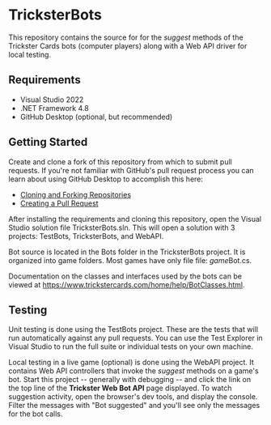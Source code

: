 # TricksterBots

This repository contains the source for for the _suggest_ methods of the Trickster Cards bots (computer players) along with a Web API driver for local testing.

## Requirements

- Visual Studio 2022
- .NET Framework 4.8
- GitHub Desktop (optional, but recommended)

## Getting Started

Create and clone a fork of this repository from which to submit pull requests. If you're not familiar with GitHub's pull request process
you can learn about using GitHub Desktop to accomplish this here:

- [Cloning and Forking Repositories](https://docs.github.com/en/desktop/contributing-and-collaborating-using-github-desktop/adding-and-cloning-repositories/cloning-and-forking-repositories-from-github-desktop)
- [Creating a Pull Request](https://docs.github.com/en/desktop/contributing-and-collaborating-using-github-desktop/working-with-your-remote-repository-on-github-or-github-enterprise/creating-an-issue-or-pull-request#creating-a-pull-request)

After installing the requirements and cloning this repository, open the Visual Studio solution file TricksterBots.sln. This will open a solution with 3 projects: TestBots, TricksterBots, and WebAPI.

Bot source is located in the Bots folder in the TricksterBots project. It is organized into game folders. Most games have only file file: *game*Bot.cs.

Documentation on the classes and interfaces used by the bots can be viewed at https://www.trickstercards.com/home/help/BotClasses.html.

## Testing

Unit testing is done using the TestBots project. These are the tests that will run automatically against any pull requests. You can use the Test Explorer in Visual Studio to run the full suite or individual tests on your own machine. 

Local testing in a live game (optional) is done using the WebAPI project. It contains Web API controllers that invoke the _suggest_ methods on a game's bot. Start this project -- generally with debugging -- and click the link on the top line of the **Trickster Web Bot API** page displayed. To watch suggestion activity, open the browser's dev tools, and display the console. Filter the messages with "Bot suggested" and you'll see only the messages for the bot calls.
